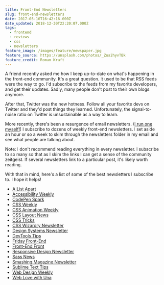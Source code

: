 ```yaml
---
title: Front-End Newsletters
slug: front-end-newsletters
date: 2017-05-10T16:42:16.000Z
date_updated: 2018-12-30T22:20:07.000Z
tags:
  - frontend
  - reviews
  - css
  - newsletters
feature_image: /images/feature/newspaper.jpg
feature_source: https://unsplash.com/photos/_Zua2hyvTBk
feature_credit: Roman Kraft
---
```


A friend recently asked me how I keep up-to-date on what's happening in the front-end community. It's a great question. It used to be that RSS feeds were the way to go. I'd subscribe to the feeds from my favorite developers, and get their updates. Sadly, many people don't post to their own blogs anymore.

After that, Twitter was the new hotness. Follow all your favorite devs on Twitter and they'd post things they learned. Unfortunately, the signal-to-noise ratio on Twitter is unsustainable as a way to learn.

More recently, there's been a resurgence of email newsletters. ([I run one myself!](http://fridayfrontend.com/)) I subscribe to dozens of weekly front-end newsletters. I set aside an hour or so a week to skim through the newsletters folder in my email and see what people are talking about.

Note: I don't recommend reading everything in every newsletter. I subscribe to so many so that as I skim the links I can get a sense of the community zeitgeist. If several newsletters link to a particular post, it's likely worth reading.

With that in mind, here's a list of some of the best newsletters I subscribe to. I hope it helps!

- [A List Apart](https://alistapart.com/email-signup/)
- [Accessibility Weekly](http://a11yweekly.com/)
- [CodePen Spark](https://codepen.io/spark/)
- [CSS Weekly](http://css-weekly.com/)
- [CSS Animation Weekly](http://weekly.cssanimation.rocks/)
- [CSS Layout News](http://csslayout.news/)
- [CSS Tricks](https://css-tricks.com/)
- [CSS Wizardry Newsletter](http://csswizardry.us14.list-manage2.com/subscribe?u=95f3f41085f5f957a07ba5efd&id=ba05b5418d)
- [Design Systems Newsletter](https://designsystems.curated.co/)
- [DevTools Tips](https://umaar.com/dev-tips/)
- [Friday Front-End](http://fridayfrontend.com/)
- [Front-End Front](https://frontendfront.com/)
- [Responsive Design Newsletter](https://responsivedesign.is/)
- [Sass News](http://sassnews.com/)
- [Smashing Magazine Newsletter](https://www.smashingmagazine.com/the-smashing-newsletter/)
- [Sublime Text Tips](http://sublimetexttips.com/)
- [Web Design Weekly](https://web-design-weekly.com/)
- [Web Love with Una](http://tinyletter.com/weblove)
